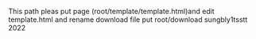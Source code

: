 This path pleas put page (root/template/template.html)and edit template.html and rename
download file put root/download
sungbly1tsstt 2022
